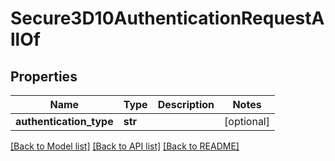 # Secure3D10AuthenticationRequestAllOf

## Properties
Name | Type | Description | Notes
------------ | ------------- | ------------- | -------------
**authentication_type** | **str** |  | [optional] 

[[Back to Model list]](../README.md#documentation-for-models) [[Back to API list]](../README.md#documentation-for-api-endpoints) [[Back to README]](../README.md)


